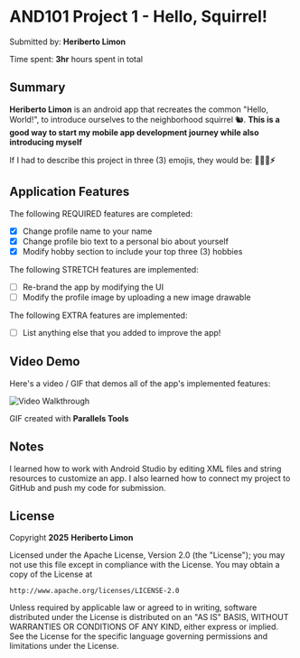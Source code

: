 # AND101 Project 1 - Hello, Squirrel!

Submitted by: **Heriberto Limon**

Time spent: **3hr** hours spent in total

## Summary

**Heriberto Limon** is an android app that recreates the common "Hello, World!", to introduce ourselves to the neighborhood squirrel 🐿.  **This is a good way to start my mobile app development journey while also introducing myself**

If I had to describe this project in three (3) emojis, they would be: **👨‍💻📱⚡**

## Application Features
The following REQUIRED features are completed:

- [X] Change profile name to your name
- [X] Change profile bio text to a personal bio about yourself
- [X] Modify hobby section to include your top three (3) hobbies

The following STRETCH features are implemented:

- [ ] Re-brand the app by modifying the UI
- [ ] Modify the profile image by uploading a new image drawable

The following EXTRA features are implemented:

- [ ] List anything else that you added to improve the app!

## Video Demo

Here's a video / GIF that demos all of the app's implemented features:

![Video Walkthrough](Project1Gif.gif)

GIF created with **Parallels Tools**

## Notes

I learned how to work with Android Studio by editing XML files and string resources to customize an app. I also learned how to connect my project to GitHub and push my code for submission.

## License

Copyright **2025** **Heriberto Limon**

Licensed under the Apache License, Version 2.0 (the "License");
you may not use this file except in compliance with the License.
You may obtain a copy of the License at

    http://www.apache.org/licenses/LICENSE-2.0

Unless required by applicable law or agreed to in writing, software
distributed under the License is distributed on an "AS IS" BASIS,
WITHOUT WARRANTIES OR CONDITIONS OF ANY KIND, either express or implied.
See the License for the specific language governing permissions and
limitations under the License.
